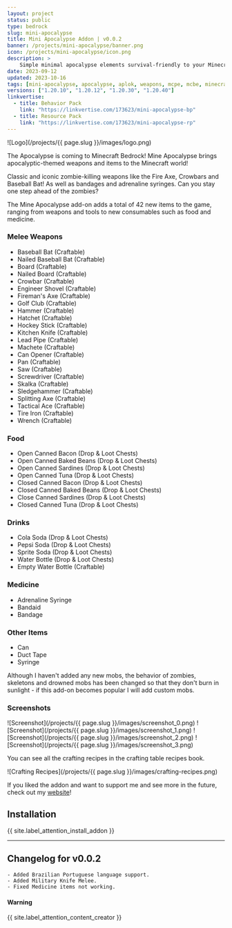 ```yaml
---
layout: project
status: public
type: bedrock
slug: mini-apocalypse
title: Mini Apocalypse Addon | v0.0.2
banner: /projects/mini-apocalypse/banner.png
icon: /projects/mini-apocalypse/icon.png
description: >
    Simple minimal apocalypse elements survival-friendly to your Minecraft Bedrock with new weapons, foods and drinks.
date: 2023-09-12
updated: 2023-10-16
tags: [mini-apocalypse, apocalypse, aplok, weapons, mcpe, mcbe, minecraft, java, mod, addon, gabriel-aplok]
versions: ["1.20.10", "1.20.12", "1.20.30", "1.20.40"]
linkvertise:
  - title: Behavior Pack
    link: "https://linkvertise.com/173623/mini-apocalypse-bp"
  - title: Resource Pack
    link: "https://linkvertise.com/173623/mini-apocalypse-rp"
---
```


![Logo](/projects/{{ page.slug }}/images/logo.png)

The Apocalypse is coming to Minecraft Bedrock! Mine Apocalypse brings apocalyptic-themed weapons and items to the Minecraft world!

Classic and iconic zombie-killing weapons like the Fire Axe, Crowbars and Baseball Bat! As well as bandages and adrenaline syringes. Can you stay one step ahead of the zombies?

The Mine Apocalypse add-on adds a total of 42 new items to the game, ranging from weapons and tools to new consumables such as food and medicine.

### Melee Weapons

- Baseball Bat (Craftable)
- Nailed Baseball Bat (Craftable)
- Board (Craftable)
- Nailed Board (Craftable)
- Crowbar (Craftable)
- Engineer Shovel (Craftable)
- Fireman's Axe (Craftable)
- Golf Club (Craftable)
- Hammer (Craftable)
- Hatchet (Craftable)
- Hockey Stick (Craftable)
- Kitchen Knife (Craftable)
- Lead Pipe (Craftable)
- Machete (Craftable)
- Can Opener (Craftable)
- Pan (Craftable)
- Saw (Craftable)
- Screwdriver (Craftable)
- Skalka (Craftable)
- Sledgehammer (Craftable)
- Splitting Axe (Craftable)
- Tactical Ace (Craftable)
- Tire Iron (Craftable)
- Wrench (Craftable)

### Food

- Open Canned Bacon (Drop & Loot Chests)
- Open Canned Baked Beans (Drop & Loot Chests)
- Open Canned Sardines (Drop & Loot Chests)
- Open Canned Tuna (Drop & Loot Chests)
- Closed Canned Bacon (Drop & Loot Chests)
- Closed Canned Baked Beans (Drop & Loot Chests)
- Close Canned Sardines (Drop & Loot Chests)
- Closed Canned Tuna (Drop & Loot Chests)

### Drinks

- Cola Soda (Drop & Loot Chests)
- Pepsi Soda (Drop & Loot Chests)
- Sprite Soda (Drop & Loot Chests)
- Water Bottle (Drop & Loot Chests)
- Empty Water Bottle (Craftable)

### Medicine

- Adrenaline Syringe
- Bandaid
- Bandage

### Other Items
- Can
- Duct Tape
- Syringe

Although I haven't added any new mobs, the behavior of zombies, skeletons and drowned mobs has been changed so that they don't burn in sunlight - if this add-on becomes popular I will add custom mobs.

### Screenshots

![Screenshot](/projects/{{ page.slug }}/images/screenshot_0.png)
![Screenshot](/projects/{{ page.slug }}/images/screenshot_1.png)
![Screenshot](/projects/{{ page.slug }}/images/screenshot_2.png)
![Screenshot](/projects/{{ page.slug }}/images/screenshot_3.png)

You can see all the crafting recipes in the crafting table recipes book.

![Crafting Recipes](/projects/{{ page.slug }}/images/crafting-recipes.png)

If you liked the addon and want to support me and see more in the future, check out my [website](https://gabriel-aplok.github.io/)!

## Installation

{{ site.label_attention_install_addon }}

---

## Changelog for v0.0.2

```
- Added Brazilian Portuguese language support.
- Added Military Knife Melee.
- Fixed Medicine items not working.
```

<div class="alert alert-danger" role="alert">
  <h4 class="alert-heading">Warning</h4>
  <p>{{ site.label_attention_content_creator }}</p>
</div>
